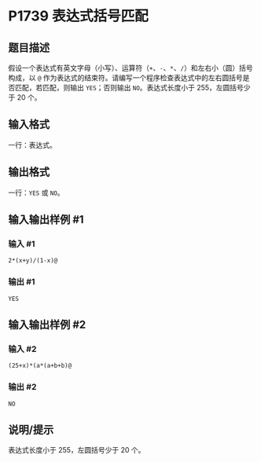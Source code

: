 # P1739 表达式括号匹配

## 题目描述

假设一个表达式有英文字母（小写）、运算符（`+`、`-`、`*`、`/`）和左右小（圆）括号构成，以 `@` 作为表达式的结束符。请编写一个程序检查表达式中的左右圆括号是否匹配，若匹配，则输出 `YES`；否则输出 `NO`。表达式长度小于 $255$，左圆括号少于 $20$ 个。

## 输入格式

一行：表达式。

## 输出格式

一行：`YES` 或 `NO`。

## 输入输出样例 #1

### 输入 #1

```
2*(x+y)/(1-x)@
```

### 输出 #1

```
YES
```

## 输入输出样例 #2

### 输入 #2

```
(25+x)*(a*(a+b+b)@
```

### 输出 #2

```
NO
```

## 说明/提示

表达式长度小于 $255$，左圆括号少于 $20$ 个。